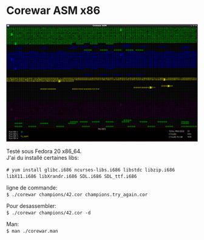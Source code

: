 Corewar ASM x86
=====

![Alt text](img/corewar.png?raw=true "Corewar ASM")

Testé sous Fedora 20 x86_64.  
J'ai du installé certaines libs:  

`# yum install glibc.i686 ncurses-libs.i686 libstdc libzip.i686 libX11.i686 libXrandr.i686 SDL.i686 SDL_ttf.i686`
  
ligne de commande:   
`$ ./corewar champions/42.cor champions.try_again.cor`  
  
Pour desassembler:   
`$ ./corewar champions/42.cor -d`

Man:   
`$ man ./corewar.man  `
